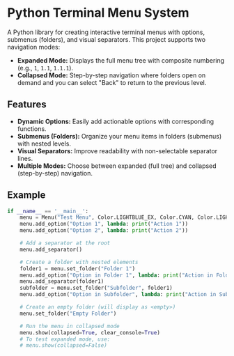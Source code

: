 # Python Terminal Menu System

A Python library for creating interactive terminal menus with options, submenus (folders), and visual separators. This project supports two navigation modes:

- **Expanded Mode:** Displays the full menu tree with composite numbering (e.g., `1`, `1.1`, `1.1.1`).
- **Collapsed Mode:** Step-by-step navigation where folders open on demand and you can select "Back" to return to the previous level.

## Features

- **Dynamic Options:** Easily add actionable options with corresponding functions.
- **Submenus (Folders):** Organize your menu items in folders (submenus) with nested levels.
- **Visual Separators:** Improve readability with non-selectable separator lines.
- **Multiple Modes:** Choose between expanded (full tree) and collapsed (step-by-step) navigation.


## Example
```python
if __name__ == '__main__':
    menu = Menu("Test Menu", Color.LIGHTBLUE_EX, Color.CYAN, Color.LIGHTBLACK_EX, True)
    menu.add_option("Option 1", lambda: print("Action 1"))
    menu.add_option("Option 2", lambda: print("Action 2"))

    # Add a separator at the root
    menu.add_separator()

    # Create a folder with nested elements
    folder1 = menu.set_folder("Folder 1")
    menu.add_option("Option in Folder 1", lambda: print("Action in Folder 1"), folder1)
    menu.add_separator(folder1)
    subfolder = menu.set_folder("Subfolder", folder1)
    menu.add_option("Option in Subfolder", lambda: print("Action in Subfolder"), subfolder)

    # Create an empty folder (will display as <empty>)
    menu.set_folder("Empty Folder")

    # Run the menu in collapsed mode
    menu.show(collapsed=True, clear_console=True)
    # To test expanded mode, use:
    # menu.show(collapsed=False)
```